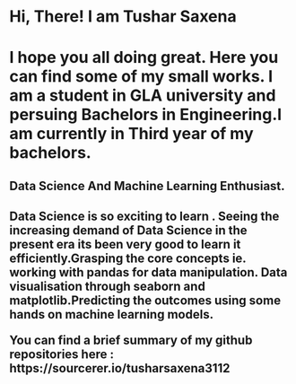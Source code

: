 <h1>Hi, There! I am Tushar Saxena<h1>
<p>I hope you all doing great. Here you can find some of my small works. I am a student in GLA university and persuing Bachelors in Engineering.I am currently in Third year of my bachelors.<p>
<h2>Data Science And Machine Learning Enthusiast.<h2>
<p>Data Science is so exciting to learn . Seeing the increasing demand of Data Science in the present era its been very good to learn it efficiently.Grasping the core concepts ie. working with pandas for data manipulation. Data visualisation through seaborn and matplotlib.Predicting the outcomes using some hands on machine learning models.<p>
<p>You can find a brief summary of my github repositories here : <br /> https://sourcerer.io/tusharsaxena3112 <p>
